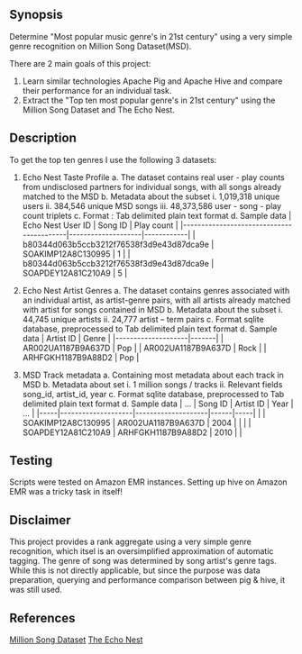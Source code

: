 ## Synopsis

Determine "Most popular music genre's in 21st century" using a very simple genre recognition on Million Song Dataset(MSD).

There are 2 main goals of this project:
1. Learn similar technologies Apache Pig and Apache Hive and compare their performance for an individual task.
2. Extract the "Top ten most popular genre's in 21st century" using the Million Song Dataset and The Echo Nest.


## Description

To get the top ten genres I use the following 3 datasets:

1. Echo Nest Taste Profile 
	a. The dataset contains real user - play counts from undisclosed partners for individual songs, with all songs already matched to the MSD
	b. Metadata about the subset
		i. 1,019,318 unique users
		ii. 384,546 unique MSD songs
		iii. 48,373,586 user - song - play count triplets
	c. Format : Tab delimited plain text format
	d. Sample data
		|              Echo Nest User ID           |       Song ID      | Play count |
		|------------------------------------------|--------------------|------------|
		| b80344d063b5ccb3212f76538f3d9e43d87dca9e | SOAKIMP12A8C130995 |     1      |
		| b80344d063b5ccb3212f76538f3d9e43d87dca9e | SOAPDEY12A81C210A9 |     5      |

2. Echo Nest Artist Genres
	a. The dataset contains genres associated with an individual artist, as artist-genre pairs, with all artists already matched with artist for songs contained in MSD
	b. Metadata about the subset
		i. 44,745 unique artists
		ii. 24,777 artist – term pairs
	c. Format sqlite database, preprocessed to Tab delimited plain text format
	d. Sample data
		|      Artist ID     | Genre |
		|--------------------|-------|
		| AR002UA1187B9A637D | Pop   |
		| AR002UA1187B9A637D | Rock  |
		| ARHFGKH1187B9A88D2 | Pop   |

3. MSD Track metadata
	a. Containing most metadata about each track in MSD
	b. Metadata about set
		i. 1 million songs / tracks
		ii. Relevant fields song_id, artist_id, year
	c. Format sqlite database, preprocessed to Tab delimited plain text format
	d. Sample data
		| ... |       Song ID      |      Artist ID     | Year | ... |
		|-----|--------------------|--------------------|------|-----|
		|     | SOAKIMP12A8C130995 | AR002UA1187B9A637D | 2004 |     |
		|     | SOAPDEY12A81C210A9 | ARHFGKH1187B9A88D2 | 2010 |     |

## Testing

Scripts were tested on Amazon EMR instances. Setting up hive on Amazon EMR was a tricky task in itself!

## Disclaimer

This project provides a rank aggregate using a very simple genre recognition, which itsel is an oversimplified approximation of automatic tagging.
The genre of song was determined by song artist's genre tags. While this is not directly applicable, but since the purpose was data preparation, querying and performance comparison between pig & hive, it was still used. 

## References
[Million Song Dataset](http://labrosa.ee.columbia.edu/millionsong/)
[The Echo Nest](http://the.echonest.com/)

